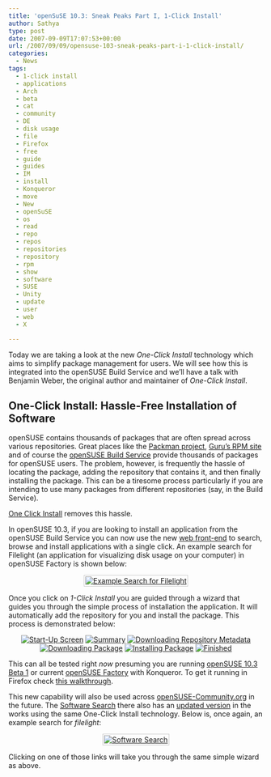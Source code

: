```yaml
---
title: 'openSuSE 10.3: Sneak Peaks Part I, 1-Click Install'
author: Sathya
type: post
date: 2007-09-09T17:07:53+00:00
url: /2007/09/09/opensuse-103-sneak-peaks-part-i-1-click-install/
categories:
  - News
tags:
  - 1-click install
  - applications
  - Arch
  - beta
  - cat
  - community
  - DE
  - disk usage
  - file
  - Firefox
  - free
  - guide
  - guides
  - IM
  - install
  - Konqueror
  - move
  - New
  - openSuSE
  - os
  - read
  - repo
  - repos
  - repositories
  - repository
  - rpm
  - show
  - software
  - SUSE
  - Unity
  - update
  - user
  - web
  - X

---
```

Today we are taking a look at the new _One-Click Install_ technology which aims to simplify package management for users. We will see how this is integrated into the openSUSE Build Service and we’ll have a talk with Benjamin Weber, the original author and maintainer of _One-Click Install_.

## One-Click Install: Hassle-Free Installation of Software

openSUSE contains thousands of packages that are often spread across various repositories. Great places like the [Packman project][1], [Guru’s RPM site][2] and of course the [openSUSE Build Service][3] provide thousands of packages for openSUSE users. The problem, however, is frequently the hassle of locating the package, adding the repository that contains it, and then finally installing the package. This can be a tiresome process particularly if you are intending to use many packages from different repositories (say, in the Build Service).

[One Click Install][4] removes this hassle.

<span id="more-133"></span>

In openSUSE 10.3, if you are looking to install an application from the openSUSE Build Service you can now use the new [web front-end][5] to search, browse and install applications with a single click. An example search for Filelight (an application for visualizing disk usage on your computer) in openSUSE Factory is shown below:

<p align="center">
  <a href="http://news.opensuse.org/wp-content/uploads/2007/08/search-filelight.png" title="Example Search for Filelight"><img src="http://news.opensuse.org/wp-content/uploads/2007/08/search-filelight.png" alt="Example Search for Filelight" style="border: 1px solid #cccccc; padding: 2px" title="Example Search for Filelight"   /></a>
</p>

Once you click on _1-Click Install_ you are guided through a wizard that guides you through the simple process of installation the application. It will automatically add the repository for you and install the package. This process is demonstrated below:

<p align="center">
  <a href="http://news.opensuse.org/wp-content/uploads/2007/08/one-click-install-1.png" title="Start-Up Screen"><img src="http://news.opensuse.org/wp-content/uploads/2007/08/one-click-install-1_thumb.jpg" alt="Start-Up Screen" /></a> <a href="http://news.opensuse.org/wp-content/uploads/2007/08/one-click-install-2.png" title="Summary"><img src="http://news.opensuse.org/wp-content/uploads/2007/08/one-click-install-2_thumb.jpg" alt="Summary" /></a> <a href="http://news.opensuse.org/wp-content/uploads/2007/08/one-click-install-3.png" title="Downloading Repository Metadata"><img src="http://news.opensuse.org/wp-content/uploads/2007/08/one-click-install-3_thumb.jpg" alt="Downloading Repository Metadata" /></a><br /> <a href="http://news.opensuse.org/wp-content/uploads/2007/08/one-click-install-4.png" title="Downloading Package"><img src="http://news.opensuse.org/wp-content/uploads/2007/08/one-click-install-4_thumb.jpg" alt="Downloading Package" /></a> <a href="http://news.opensuse.org/wp-content/uploads/2007/08/one-click-install-5.png" title="Installing Package"><img src="http://news.opensuse.org/wp-content/uploads/2007/08/one-click-install-5_thumb.jpg" alt="Installing Package" /></a> <a href="http://news.opensuse.org/wp-content/uploads/2007/08/one-click-install-6.png" title="Finished"><img src="http://news.opensuse.org/wp-content/uploads/2007/08/one-click-install-6_thumb.jpg" alt="Finished" /></a> <a href="http://news.opensuse.org/wp-content/uploads/2007/08/one-click7.png" title="Finished"> </a>
</p>

This can all be tested right _now_ presuming you are running [openSUSE 10.3 Beta 1][6] or current [openSUSE Factory][7] with Konqueror. To get it running in Firefox check [this walkthrough][8].

This new capability will also be used across [openSUSE-Community.org][9] in the future. The [Software Search][10] there also has an [updated version][11] in the works using the same One-Click Install technology. Below is, once again, an example search for _filelight_:

<p align="center">
  <a href="http://news.opensuse.org/wp-content/uploads/2007/08/software-search-install.png" title="Software Search"><img src="http://news.opensuse.org/wp-content/uploads/2007/08/software-search-install.png" alt="Software Search" style="border: 1px solid #cccccc; padding: 2px"   /></a>
</p>

Clicking on one of those links will take you through the same simple wizard as above.

 [1]: http://packman.links2linux.org/
 [2]: http://linux01.gwdg.de/%7Epbleser/
 [3]: http://opensuse.org/Build_Service
 [4]: http://en.opensuse.org/Standards/One_Click_Install
 [5]: http://software.opensuse.org/search
 [6]: http://news.opensuse.org/?p=106
 [7]: http://opensuse.org/Factory
 [8]: http://dev.beryl-project.org/%7Ecyberorg/suse/49/one-click-install-opensuse-build-service/
 [9]: http://opensuse-community.org/ "openSUSE Community"
 [10]: http://packages.opensuse-community.org/ "openSUSE Software Search"
 [11]: http://benjiweber.co.uk:8080/webpin/index-test.jsp

